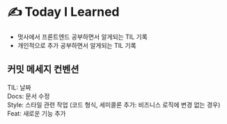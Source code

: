 # ✍️ Today I Learned

* 멋사에서 프론트엔드 공부하면서 알게되는 TIL 기록 
* 개인적으로 추가 공부하면서 알게되는 TIL 기록


## 커밋 메세지 컨벤션
TIL: 날짜  
Docs: 문서 수정   
Style: 스타일 관련 작업 (코드 형식, 세미콜론 추가: 비즈니스 로직에 변경 없는 경우)  
Feat: 새로운 기능 추가 